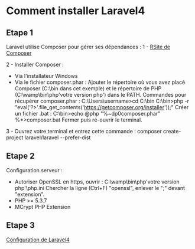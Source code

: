 Comment installer Laravel4
==========================

Etape 1
-------

Laravel utilise Composer pour gérer ses dépendances :
1 - [RSite de Composer](http://getcomposer.org/)

2 - Installer Composer :
* Via l'installateur Windows
* Via le fichier composer.phar :
Ajouter le répertoire où vous avez placé Composer (C:\bin dans cet exemple) et le répertoire de PHP (C:\wamp\bin\php\'votre version php') dans le PATH.
Commandes pour récupérer composer.phar :
	C:\Users\username>cd C:\bin
	C:\bin>php -r "eval('?>'.file_get_contents('https://getcomposer.org/installer'));"
Créer un fichier .bat :
	C:\bin>echo @php "%~dp0composer.phar" %*>composer.bat
Fermer puis ré-ouvrir le terminal.

3 - Ouvrez votre terminal et entrez cette commande :
	composer create-project laravel/laravel --prefer-dist

Etape 2
-------

Configuration serveur :
* Autoriser OpenSSL en https, ouvrir :
	C:\wamp\bin\php\'votre version php'\php.ini
 Chercher la ligne (Ctrl+F) "openssl", enlever le ";" devant "extension".
* PHP >= 5.3.7
* MCrypt PHP Extension

Etape 3
-------

[Configuration de Laravel4](http://four.laravel.com/#configuration)